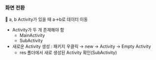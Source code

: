 ### 화면 전환

🔸 a, b Activity가 있을 때 a→b로 데이터 이동

- Activity가 두 개 존재해야 함
    - MainActivity
    - SubActivity
- 새로운 Activity 생성 : 패키지 우클릭 → new → Activity → Empty Activity
    - res 폴더에서 새로 생성된 Activity 확인(SubActivity)
